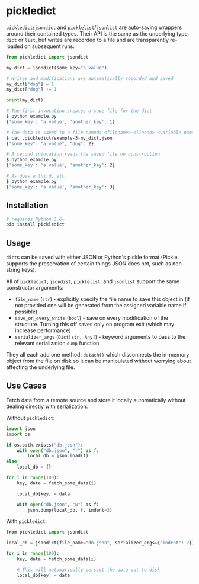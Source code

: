# pickledict

`pickledict`/`jsondict` and `picklelist`/`jsonlist` are auto-saving wrappers around their contained types. Their API is the same as the underlying type, `dict` or `list`, but writes are recorded to a file and are transparently re-loaded on subsequent runs.

```python
from pickledict import jsondict

my_dict = jsondict(some_key="a value")

# Writes and modifications are automatically recorded and saved
my_dict["dog"] = 1
my_dict["dog"] += 1

print(my_dict)
```

```bash
# The first invocation creates a save file for the dict
$ python example.py
{'some_key': 'a value', 'another_key': 1}

# The data is saved to a file named: <filename>-<lineno>-<variable name>.json
$ cat .pickledict/example-3-my_dict.json
{"some_key": "a value", "dog": 2}

# A second invocation reads the saved file on construction
$ python example.py
{'some_key': 'a value', 'another_key': 2}

# As does a third, etc.
$ python example.py
{'some_key': 'a value', 'another_key': 3}
```

## Installation

```bash
# requires Python 3.6+
pip install pickledict
```

## Usage

`dict`s can be saved with either JSON or Python's pickle format (Pickle supports the preservation of certain things JSON does not, such as non-string keys).

All of `pickledict`, `jsondist`, `picklelist`, and `jsonlist` support the same constructor arguments:

- `file_name` (`str`) - explicitly specify the file name to save this object in (if not provided one will be generated from the assigned variable name if possible)
- `save_on_every_write` (`bool`) - save on every modification of the structure. Turning this off saves only on program exit (which may increase performance)
- `serializer_args` (`Dict[str, Any]`) - keyword arguments to pass to the relevant serialization `dump` function

They all each add one method: `detach()` which disconnects the in-memory object from the file on disk so it can be manipulated without worrying about affecting the underlying file.

## Use Cases

Fetch data from a remote source and store it locally automatically without dealing directly with serialization:

Without `pickledict`:

```python
import json
import os

if os.path.exists("db.json"):
    with open("db.json", "r") as f:
        local_db = json.load(f)
else:
    local_db = {}

for i in range(100):
    key, data = fetch_some_data(i)

    local_db[key] = data

    with open("db.json", "w") as f:
        json.dump(local_db, f, indent=2)
```

With `pickledict`:

```python
from pickledict import jsondict

local_db = jsondict(file_name="db.json", serializer_args={"indent": 2})

for i in range(100):
    key, data = fetch_some_data(i)

    # This will automatically persist the data out to disk
    local_db[key] = data
```
